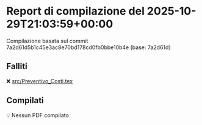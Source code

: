 # Report di compilazione del 2025-10-29T21:03:59+00:00

Compilazione basata sul commit 7a2d61d5b1c45e3ac8e70bd178cd0fb0bbe10b4e (base: 7a2d61d)

## Falliti
❌ [src/Preventivo_Costi.tex](https://github.com/sass0lino/DocuTex/actions/runs/18922001883)


## Compilati
💡 Nessun PDF compilato
